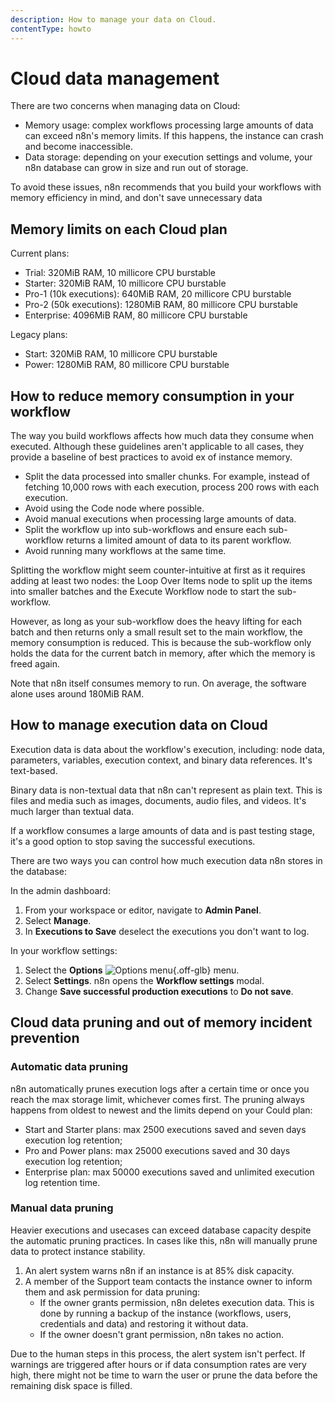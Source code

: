 ```yaml
---
description: How to manage your data on Cloud.
contentType: howto
---
```


# Cloud data management

There are two concerns when managing data on Cloud:

* Memory usage: complex workflows processing large amounts of data can exceed n8n's memory limits. If this happens, the instance can crash and become inaccessible.
* Data storage: depending on your execution settings and volume, your n8n database can grow in size and run out of storage. 

To avoid these issues, n8n recommends that you build your workflows with memory efficiency in mind, and don't save unnecessary data

## Memory limits on each Cloud plan

Current plans:

* Trial: 320MiB RAM, 10 millicore CPU burstable
* Starter: 320MiB RAM, 10 millicore CPU burstable
* Pro-1 (10k executions): 640MiB RAM, 20 millicore CPU burstable
* Pro-2 (50k executions): 1280MiB RAM, 80 millicore CPU burstable
* Enterprise: 4096MiB RAM, 80 millicore CPU burstable

Legacy plans:

* Start: 320MiB RAM, 10 millicore CPU burstable
* Power: 1280MiB RAM, 80 millicore CPU burstable

## How to reduce memory consumption in your workflow

The way you build workflows affects how much data they consume when executed. Although these guidelines aren't applicable to all cases, they provide a baseline of best practices to avoid ex of instance memory.

* Split the data processed into smaller chunks. For example, instead of fetching 10,000 rows with each execution, process 200 rows with each execution.
* Avoid using the Code node where possible.
* Avoid manual executions when processing large amounts of data.
* Split the workflow up into sub-workflows and ensure each sub-workflow returns a limited amount of data to its parent workflow.
* Avoid running many workflows at the same time.

Splitting the workflow might seem counter-intuitive at first as it requires adding at least two nodes: the Loop Over Items node to split up the items into smaller batches and the Execute Workflow node to start the sub-workflow.

However, as long as your sub-workflow does the heavy lifting for each batch and then returns only a small result set to the main workflow, the memory consumption is reduced. This is because the sub-workflow only holds the data for the current batch in memory, after which the memory is freed again.

Note that n8n itself consumes memory to run. On average, the software alone uses around 180MiB RAM.

## How to manage execution data on Cloud

Execution data is data about the workflow's execution, including: node data, parameters, variables, execution context, and binary data references. It's text-based.

Binary data is non-textual data that n8n can't represent as plain text. This is files and media such as images, documents, audio files, and videos. It's much larger than textual data.

If a workflow consumes a large amounts of data and is past testing stage, it's a good option to stop saving the successful executions.

There are two ways you can control how much execution data n8n stores in the database:

In the admin dashboard:

1. From your workspace or editor, navigate to **Admin Panel**.
1. Select **Manage**.
1. In **Executions to Save** deselect the executions you don't want to log.

In your workflow settings:

1. Select the **Options** <span class="inline-image">![Options menu](/_images/common-icons/three-dot-options-menu.png){.off-glb}</span> menu.
1. Select **Settings**. n8n opens the **Workflow settings** modal.
1. Change **Save successful production executions** to **Do not save**.

## Cloud data pruning and out of memory incident prevention

### Automatic data pruning

n8n automatically prunes execution logs after a certain time or once you reach the max storage limit, whichever comes first. The pruning always happens from oldest to newest and the limits depend on your Could plan:

* Start and Starter plans: max 2500 executions saved and seven days execution log retention;
* Pro and Power plans: max 25000 executions saved and 30 days execution log retention;
* Enterprise plan: max 50000 executions saved and unlimited execution log retention time.

### Manual data pruning

Heavier executions and usecases can exceed database capacity despite the automatic pruning practices. In cases like this, n8n will manually prune data to protect instance stability.

1. An alert system warns n8n if an instance is at 85% disk capacity.
2. A member of the Support team contacts the instance owner to inform them and ask permission for data pruning:
 	- If the owner grants permission, n8n deletes execution data. This is done by running a backup of the instance (workflows, users, credentials and data) and restoring it without data.
 	- If the owner doesn't grant permission, n8n takes no action.

Due to the human steps in this process, the alert system isn't perfect. If warnings are triggered after hours or if data consumption rates are very high, there might not be time to warn the user or prune the data before the remaining disk space is filled.

